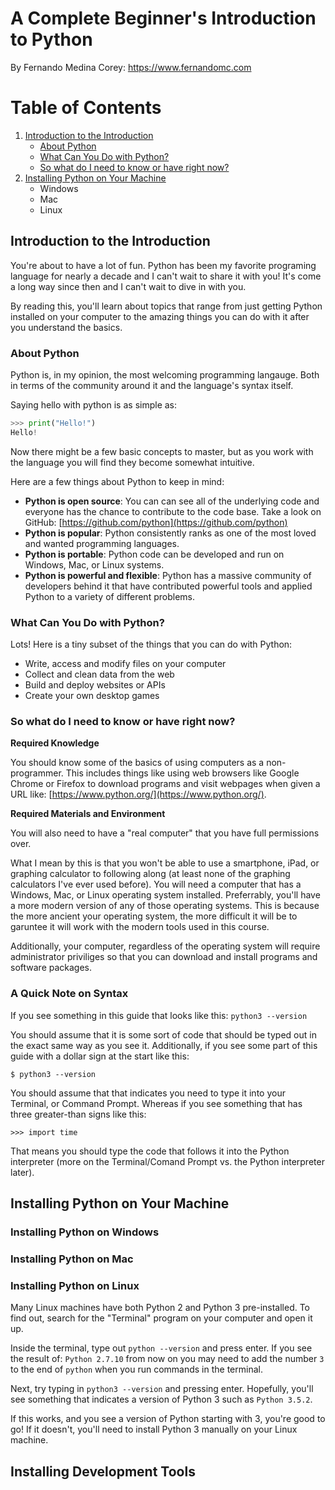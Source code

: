 # A Complete Beginner's Introduction to Python

By Fernando Medina Corey:
https://www.fernandomc.com

# Table of Contents
1. [Introduction to the Introduction](#introduction-to-the-introduction)
    - [About Python](#about-python)
    - [What Can You Do with Python?](#what-can-you-do-with-python)
    - [So what do I need to know or have right now?](#so-what-do-i-need-to-know-or-have-right-now)
2. [Installing Python on Your Machine](#installing-python-on-your-machine)
    - Windows
    - Mac
    - Linux


## Introduction to the Introduction

You're about to have a lot of fun. Python has been my favorite programing language for nearly a decade and I can't wait to share it with you! It's come a long way since then and I can't wait to dive in with you.

By reading this, you'll learn about topics that range from just getting Python installed on your computer to the amazing things you can do with it after you understand the basics.

### About Python

Python is, in my opinion, the most welcoming programming langauge. Both in terms of the community around it and the language's syntax itself. 

Saying hello with python is as simple as:

```py
>>> print("Hello!")
Hello!
```

Now there might be a few basic concepts to master, but as you work with the language you will find they become somewhat intuitive.

Here are a few things about Python to keep in mind:

- **Python is open source**: You can can see all of the underlying code and everyone has the chance to contribute to the code base. Take a look on GitHub: [https://github.com/python](https://github.com/python)
- **Python is popular**: Python consistently ranks as one of the most loved and wanted programming languages.
- **Python is portable**: Python code can be developed and run on Windows, Mac, or Linux systems.
- **Python is powerful and flexible**: Python has a massive community of developers behind it that have contributed powerful tools and applied Python to a variety of different problems.

### What Can You Do with Python?

Lots! Here is a tiny subset of the things that you can do with Python:

  - Write, access and modify files on your computer
  - Collect and clean data from the web
  - Build and deploy websites or APIs
  - Create your own desktop games

### So what do I need to know or have right now?

**Required Knowledge** 

You should know some of the basics of using computers as a non-programmer. This includes things like using web browsers like Google Chrome or Firefox to download programs and visit webpages when given a URL like: [https://www.python.org/](https://www.python.org/).

**Required Materials and Environment**

You will also need to have a "real computer" that you have full permissions over. 

What I mean by this is that you won't be able to use a smartphone, iPad, or graphing calculator to following along (at least none of the graphing calculators I've ever used before). You will need a computer that has a Windows, Mac, or Linux operating system installed. Preferrably, you'll have a more modern version of any of those operating systems. This is because the more ancient your operating system, the more difficult it will be to garuntee it will work with the modern tools used in this course.

Additionally, your computer, regardless of the operating system will require administrator priviliges so that you can download and install programs and software packages.  

### A Quick Note on Syntax

If you see something in this guide that looks like this: `python3 --version`

You should assume that it is some sort of code that should be typed out in the exact same way as you see it. Additionally, if you see some part of this guide with a dollar sign at the start like this: 

`$ python3 --version`

You should assume that that indicates you need to type it into your Terminal, or Command Prompt. Whereas if you see something that has three greater-than signs like this:

`>>> import time`

That means you should type the code that follows it into the Python interpreter (more on the Terminal/Comand Prompt vs. the Python interpreter later).

## Installing Python on Your Machine

### Installing Python on Windows

### Installing Python on Mac

### Installing Python on Linux

Many Linux machines have both Python 2 and Python 3 pre-installed. To find out, search for the "Terminal" program on your computer and open it up.

Inside the terminal, type out `python --version` and press enter. If you see the result of: `Python 2.7.10` from now on you may need to add the number `3` to the end of `python` when you run commands in the terminal.

Next, try typing in `python3 --version` and pressing enter. Hopefully, you'll see something that indicates a version of Python 3 such as `Python 3.5.2`. 

If this works, and you see a version of Python starting with 3, you're good to go! If it doesn't, you'll need to install Python 3 manually on your Linux machine.

## Installing Development Tools

